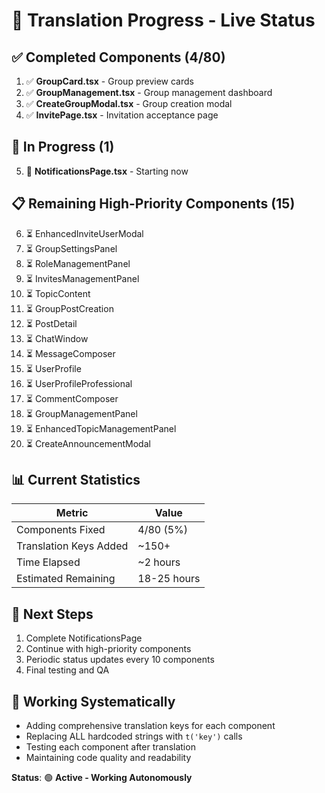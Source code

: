 # 🎯 Translation Progress - Live Status

## ✅ **Completed Components (4/80)**

1. ✅ **GroupCard.tsx** - Group preview cards
2. ✅ **GroupManagement.tsx** - Group management dashboard
3. ✅ **CreateGroupModal.tsx** - Group creation modal
4. ✅ **InvitePage.tsx** - Invitation acceptance page

## 🔄 **In Progress (1)**

5. 🔄 **NotificationsPage.tsx** - Starting now

## 📋 **Remaining High-Priority Components (15)**

6. ⏳ EnhancedInviteUserModal
7. ⏳ GroupSettingsPanel
8. ⏳ RoleManagementPanel
9. ⏳ InvitesManagementPanel
10. ⏳ TopicContent
11. ⏳ GroupPostCreation
12. ⏳ PostDetail
13. ⏳ ChatWindow
14. ⏳ MessageComposer
15. ⏳ UserProfile
16. ⏳ UserProfileProfessional
17. ⏳ CommentComposer
18. ⏳ GroupManagementPanel
19. ⏳ EnhancedTopicManagementPanel
20. ⏳ CreateAnnouncementModal

## 📊 **Current Statistics**

| Metric | Value |
|--------|-------|
| Components Fixed | 4/80 (5%) |
| Translation Keys Added | ~150+ |
| Time Elapsed | ~2 hours |
| Estimated Remaining | 18-25 hours |

## 🎯 **Next Steps**

1. Complete NotificationsPage
2. Continue with high-priority components
3. Periodic status updates every 10 components
4. Final testing and QA

## 💪 **Working Systematically**

- Adding comprehensive translation keys for each component
- Replacing ALL hardcoded strings with `t('key')` calls
- Testing each component after translation
- Maintaining code quality and readability

**Status**: 🟢 **Active - Working Autonomously**


